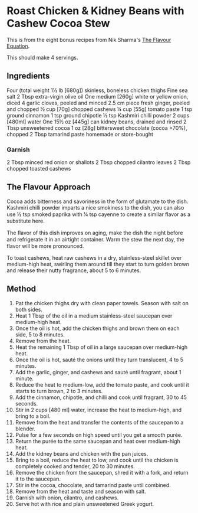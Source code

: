 
# Roast Chicken & Kidney Beans with Cashew Cocoa Stew # 

This is from the eight bonus recipes from Nik Sharma's [The Flavour Equation](https://niksharma.chroniclebooks.com/).

This should make 4 servings.

## Ingredients

Four (total weight 1½ lb [680g]) skinless, boneless chicken thighs
Fine sea salt
2 Tbsp extra-virgin olive oil
One medium [260g] white or yellow onion, diced
4 garlic cloves, peeled and minced
2.5 cm piece fresh ginger, peeled and chopped
½ cup [70g] chopped cashews
¼ cup [55g] tomato paste
1 tsp ground cinnamon
1 tsp ground chipotle
½ tsp Kashmiri chilli powder
2 cups [480ml] water
One 15½ oz [445g] can kidney beans, drained and rinsed
2 Tbsp unsweetened cocoa
1 oz [28g] bittersweet chocolate (cocoa >70%), chopped
2 Tbsp tamarind paste homemade or store-bought


### Garnish
2 Tbsp minced red onion or shallots
2 Tbsp chopped cilantro leaves
2 Tbsp chopped toasted cashews

## The Flavour Approach

Cocoa adds bitterness and savoriness in the form of glutamate to the dish. Kashmiri chilli powder imparts a nice smokiness to the dish, you can also use ½ tsp smoked paprika with ¼ tsp cayenne to create a similar ﬂavor as a substitute here.

The ﬂavor of this dish improves on aging, make the dish the night before and refrigerate it in an airtight container. Warm the stew the next day, the ﬂavor will be more pronounced.

To toast cashews, heat raw cashews in a dry, stainless-steel skillet over medium-high heat, swirling them around till they start to turn golden brown and release their nutty fragrance, about 5 to 6 minutes.

## Method

1. Pat the chicken thighs dry with clean paper towels. Season with salt on both sides.
1. Heat 1 Tbsp of the oil in a medium stainless-steel saucepan over medium-high heat.
1. Once the oil is hot, add the chicken thighs and brown them on each side, 5 to 8 minutes.
1. Remove from the heat.
1. Heat the remaining 1 Tbsp of oil in a large saucepan over medium-high heat.
1. Once the oil is hot, sauté the onions until they turn translucent, 4 to 5 minutes.
1. Add the garlic, ginger, and cashews and sauté until fragrant, about 1 minute. 
1. Reduce the heat to medium-low, add the tomato paste, and cook until it starts to turn brown, 2 to 3 minutes.
1. Add the cinnamon, chipotle, and chilli and cook until fragrant, 30 to 45 seconds.
1. Stir in 2 cups [480 ml] water, increase the heat to medium-high, and bring to a boil.
1. Remove from the heat and transfer the contents of the saucepan to a blender.
1. Pulse for a few seconds on high speed until you get a smooth purée.
1. Return the purée to the same saucepan and heat over medium-high heat.
1. Add the kidney beans and chicken with the pan juices.
1. Bring to a boil, reduce the heat to low, and cook until the chicken is completely cooked and tender, 20 to 30 minutes.
1. Remove the chicken from the saucepan, shred it with a fork, and return it to the saucepan.
1. Stir in the cocoa, chocolate, and tamarind paste until combined.
1. Remove from the heat and taste and season with salt.
1. Garnish with onion, cilantro, and cashews.
1. Serve hot with rice and plain unsweetened Greek yogurt.

